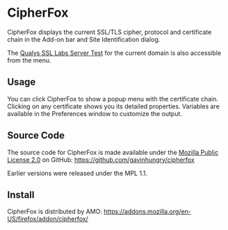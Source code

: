 CipherFox
=========
CipherFox displays the current SSL/TLS cipher, protocol and certificate chain in
the Add-on bar and Site Identification dialog.

The [Qualys SSL Labs Server Test](https://www.ssllabs.com/ssltest/) for the
current domain is also accessible from the menu.


Usage
-----
You can click CipherFox to show a popup menu with the certificate chain.
Clicking on any certificate shows you its detailed properties.  Variables are
available in the Preferences window to customize the output.


Source Code
-----------
The source code for CipherFox is made available under the [Mozilla Public
License 2.0](https://www.mozilla.org/MPL/2.0/index.txt) on GitHub:
https://github.com/gavinhungry/cipherfox

Earlier versions were released under the MPL 1.1.


Install
-------
CipherFox is distributed by AMO:
https://addons.mozilla.org/en-US/firefox/addon/cipherfox/
